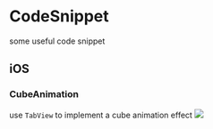 # CodeSnippet
some useful code snippet

## iOS
### CubeAnimation
use `TabView` to implement a cube animation effect
![](https://github.com/xiaowangwindow/CodeSnippet/Resource/cube_animation.gif)